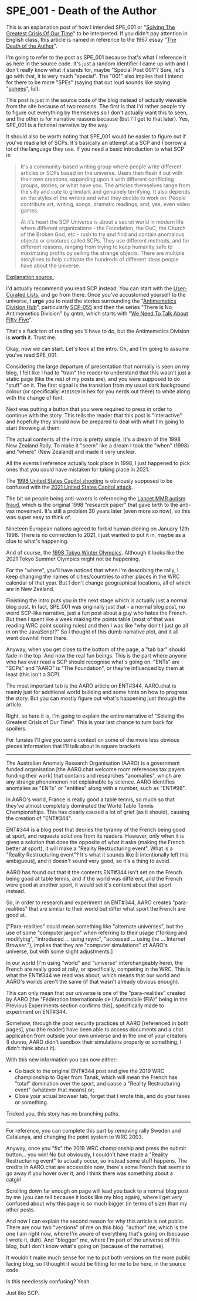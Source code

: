 # SPE_001 - Death of the Author

This is an explanation post of how I intended SPE_001 or "[Solving The Greatest Crisis Of Our Time](https://justin.duch.me/post/spe_001/)" to be interpreted. If you didn't pay attention in English class, this article is named in reference to the 1967 essay "[The Death of the Author](https://en.wikipedia.org/wiki/The_Death_of_the_Author)".

I'm going to refer to the post as SPE_001 because that's what I reference it as here in the source code. It's just a random identifier I came up with and I don't really know what it stands for, maybe "Special Post 001"? Sure, let's go with that, it is very much "special". The "001" also implies that I intend for there to be more "SPEs" (saying that out loud sounds like saying "[sphees](https://www.youtube.com/watch?v=sMIucBHEdtE)", lul).

This post is just in the source code of the blog instead of actually viewable from the site because of two reasons. The first is that I'd rather people try to figure out everything by themselves so I don't actually want this to seen, and the other is for narrative reasons because (but I'll get to that later). Yes, SPE_001 is a fictional narrative by the way.

It should also be worth noting that SPE_001 would be easier to figure out if you've read a lot of SCPs. It's basically an attempt at a SCP and I borrow a lot of the language they use. If you need a basic introduction to what SCP is:

> It's a community-based writing group where people write different articles or SCPs based on the universe. Users then flesh it out with their own creations, expanding upon it with different conflicting groups, stories, or what have you. The articles themselves range from the silly and cute to grimdark and genuinely terrifying. It also depends on the styles of the writers and what they decide to work on. People contribute art, writing, songs, dramatic readings, and, yes, even video games.
>
> At it's heart the SCP Universe is about a secret world in modern life where different organizations - the Foundation, the GoC, the Church of the Broken God, etc - rush to try and find and contain anomalous objects or creatures called SCPs. They use different methods, and for different reasons, ranging from trying to keep humanity safe to maximizing profits by selling the strange objects. There are multiple storylines to help cultivate the hundreds of different ideas people have about the universe.

[Explanation source.](https://www.reddit.com/r/SCP/comments/y2w95/so_what_exactly_is_scp/)

I'd actually recommend you read SCP instead. You can start with the [User-Curated Lists](http://scp-wiki.wikidot.com/user-curated-lists), and go from there. Once you've accustomed yourself to the universe, I **urge** you to read the stories surrounding the "[Antimemetics Division Hub](http://scp-wiki.wikidot.com/antimemetics-division-hub)", particularly [SCP-055](http://scp-wiki.wikidot.com/scp-055) and then the series "There Is No Antimemetics Division" by qntm, which starts with "[We Need To Talk About Fifty-Five](http://scp-wiki.wikidot.com/we-need-to-talk-about-fifty-five)".

That's a fuck ton of reading you'll have to do, but the Antimemetics Division is **worth** it. Trust me.

Okay, now we can start. Let's look at the intro. Oh, and I'm going to assume you've read SPE_001.

Considering the large departure of presentation that normally is seen on my blog, I felt like I had to "train" the reader to understand that this wasn't just a static page (like the rest of my posts are), and you were supposed to do "stuff" on it. The first signal is the transition from my usual dark background colour (or specifically: `#191919` in hex for you nerds out there) to white along with the change of font.

Next was putting a button that you were required to press in order to continue with the story. This tells the reader that this post is "interactive" and hopefully they should now be prepared to deal with what I'm going to start throwing at them.

The actual contents of the intro is pretty simple. It's a dream of the 1998 New Zealand Rally. To make it "seem" like a dream I took the "when" (1998) and "where" (New Zealand) and made it very unclear.

All the events I reference actually took place in 1998, I just happened to pick ones that you could have mistaken for taking place in 2021.

The [1998 United States Capitol shooting](https://en.wikipedia.org/wiki/1998_United_States_Capitol_shooting) is obviously supposed to be confused with the [2021 United States Capitol attack](https://en.wikipedia.org/wiki/2021_United_States_Capitol_attack).

The bit on people being anti-vaxers is referencing the [Lancet MMR autism fraud](https://en.wikipedia.org/wiki/Lancet_MMR_autism_fraud), which is the original 1998 "research paper" that gave birth to the anti-vax movement. It's still a problem 30 years later (even more so now), so this was super easy to think of.

Nineteen European nations agreed to forbid human cloning on January 12th 1998. There is no connection to 2021, I just wanted to put it in, maybe as a clue to what's happening.

And of course, the [1998 Tokyo Winter Olympics](https://en.wikipedia.org/wiki/1998_Winter_Olympics). Although it looks like the 2021 Tokyo Summer Olympics might not be happening.

For the "where", you'll have noticed that when I'm describing the rally, I keep changing the names of cities/countries to other places in the WRC calendar of that year. But I don't change geographical locations, all of which are in New Zealand.

Finishing the intro puts you in the next stage which is actually just a normal blog post. In fact, SPE_001 was originally just that - a normal blog post, no weird SCP-like narrative, just a fun post about a guy who hates the French. But then I spent like a week making the points table (most of that was reading WRC point scoring rules) and then I was like "why don't I just go all in on the JavaScript?" So I thought of this dumb narrative plot, and it all went downhill from there.

Anyway, when you get close to the bottom of the page, a "tab bar" should fade in the top. And now the real fun beings. This is the part where anyone who has ever read a SCP should recognise what's going on. "ENTs" are "SCPs" and "AARO" is "The Foundation", or they're influenced by them at least (this isn't a SCP).

The most important tab is the AARO article on ENT#344, AARO.chat is mainly just for additional world building and some hints on how to progress the story. But you can mostly figure out what's happening just through the article.

Right, so here it is, I'm going to explain the entire narrative of "Solving the Greatest Crisis of Our Time". This is your last chance to turn back for spoilers.

For funsies I'll give you some context on some of the more less obvious pieces information that I'll talk about in square brackets.

---

The Australian Anomaly Research Organisation (AARO) is a government funded organisation [the AARO.chat welcome room references tax payers funding their work] that contains and researches "anomalies", which are any strange phenomenon not explainable by science. AARO identifies anomalies as "ENTs" or "entities" along with a number, such as "ENT#98".

In AARO's world, France is really good a table tennis, so much so that they've almost completely dominated the World Table Tennis Championships. This has clearly caused a lot of grief (as it should), causing the creation of "ENT#344".

ENT#344 is a blog post that decries the tyranny of the French being good at sport, and requests solutions from its readers. However, only when it is given a solution that does the opposite of what it asks (making the French better at sport), it will make a "Reality Restructuring event". What is a "Reality Restructuring event"? It's what it sounds like [I intentionally left this ambiguous], and it doesn't sound very good, so it's a thing to avoid.

AARO has found out that it the contents ENT#344 isn't set on the French being good at table tennis, and if the world was different, and the French were good at another sport, it would set it's content about that sport instead.

So, in order to research and experiment on ENT#344, AARO creates "para-realities" that are similar to their world but differ what sport the French are good at.

["Para-realities" could mean something like "alternate universes", but the use of some "computer jargon" when referring to their usage ("forking and modifying", "introduced ... using rsync", "accessed ... using the ... Internet Browser."), implies that they are "computer simulations" of AARO's universe, but with some slight adjustments.]

In our world (I'm using "world" and "universe" interchangeably here), the French are really good at rally, or specifically, competing in the WRC. This is what the ENT#344 we read was about, which means that our world and AARO's worlds aren't the same (if that wasn't already obvious enough).

This can only mean that our universe is one of the "para-realities" created by AARO [the "Fédération Internationale de l'Automobile (FIA)" being in the Previous Experiments section confirms this], specifically made to experiment on ENT#344.

Somehow, through the poor security practices of AARO [referenced in both pages], you (the reader) have been able to access documents and a chat application from outside your own universe and in the one of your creators (I dunno, AARO didn't sandbox their simulations properly or something, I didn't think about it).

With this new information you can now either:

* Go back to the original ENT#344 post and give the 2019 WRC championship to Ogier from Tanak, which will mean the French has "total" domination over the sport, and cause a "Reality Restructuring event" (whatever that means) or;
* Close your actual browser tab, forget that I wrote this, and do your taxes or something.

Tricked you, this story has no branching paths.

---

For reference, you can complete this part by removing rally Sweden and Catalunya, and changing the point system to WRC 2003.

Anyway, once you "fix" the 2019 WRC championship and press the submit button... you win! No but obviously, I couldn't have made a "Reality Restructuring event" to actually occur, so instead some stuff happens. The credits in AARO.chat are accessible now, there's some French that seems to go away if you hover over it, and I think there was something about a catgirl.

Scrolling down far enough on page will lead you back to a normal blog post by me (you can tell because it looks like my blog again), where I get very confused about why this page is so much bigger (in terms of size) than my other posts.

And now I can explain the second reason for why this article is not public. There are now two "versions" of me on this blog: "author" me, which is the one I am right now, where I'm aware of everything that's going on (because I wrote it, duh). And "blogger" me, where I'm part of the universe of this blog, but I don't know what's going on (because of the narrative).

It wouldn't make much sense for me to put both versions on the more public facing blog, so I thought it would be fitting for me to be here, in the source code.

Is this needlessly confusing? Yeah.

Just like SCP.
